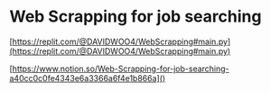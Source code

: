 # Web Scrapping for job searching

[https://replit.com/@DAVIDWOO4/WebScrapping#main.py](https://replit.com/@DAVIDWOO4/WebScrapping#main.py)


[https://www.notion.so/Web-Scrapping-for-job-searching-a40cc0c0fe4343e6a3366a6f4e1b866a]()